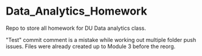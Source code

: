 # Data_Analytics_Homework

Repo to store all homework for DU Data analytics class.

"Test" commit comment is a mistake while working out multiple folder push issues. Files were already created up to Module 3 before 
the reorg.
